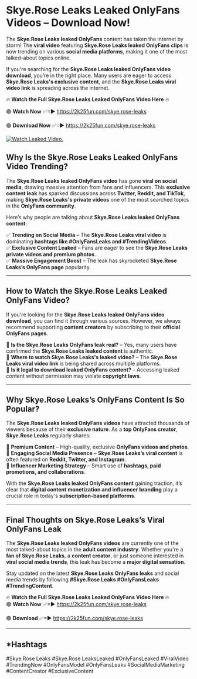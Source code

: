 # Skye.Rose Leaks Leaked OnlyFans Videos – Download Now!

The **Skye.Rose Leaks leaked OnlyFans** content has taken the internet by storm! The **viral video** featuring **Skye.Rose Leaks leaked OnlyFans clips** is now trending on various **social media platforms**, making it one of the most talked-about topics online.  

If you're searching for the **Skye.Rose Leaks leaked OnlyFans video download**, you’re in the right place. Many users are eager to access **Skye.Rose Leaks's exclusive content**, and the **Skye.Rose Leaks viral video link** is spreading across the internet.  

🔥 **Watch the Full Skye.Rose Leaks Leaked OnlyFans Video Here** 🔥  

🟢 **Watch Now** ✅=► https://2k25fun.com/skye.rose-leaks

🟢 **Download Now** ✅=► https://2k25fun.com/skye.rose-leaks

[![Watch Leaked Video.](https://miro.medium.com/v2/resize:fit:828/format:webp/1*cilzJN44JGOrTw9NJCrNHA.gif "Watch Leaked Video")](https://2k25fun.com/skye.rose-leaks)

## **Why Is the Skye.Rose Leaks Leaked OnlyFans Video Trending?**  

The **Skye.Rose Leaks leaked OnlyFans video** has gone **viral on social media**, drawing massive attention from fans and influencers. This **exclusive content leak** has sparked discussions across **Twitter, Reddit, and TikTok**, making **Skye.Rose Leaks's private videos** one of the most searched topics in the **OnlyFans community**.  

Here’s why people are talking about **Skye.Rose Leaks leaked OnlyFans content**:  

✅ **Trending on Social Media** – The **Skye.Rose Leaks viral video** is dominating **hashtags like #OnlyFansLeaks and #TrendingVideos**.  
✅ **Exclusive Content Leaked** – Fans are eager to see the **Skye.Rose Leaks private videos and premium photos**.  
✅ **Massive Engagement Boost** – The leak has skyrocketed **Skye.Rose Leaks’s OnlyFans page** popularity.  

---

## **How to Watch the Skye.Rose Leaks Leaked OnlyFans Video?**  

If you're looking for the **Skye.Rose Leaks leaked OnlyFans video download**, you can find it through various sources. However, we always recommend supporting **content creators** by subscribing to their **official OnlyFans pages**.  

🔹 **Is the Skye.Rose Leaks OnlyFans leak real?** – Yes, many users have confirmed the **Skye.Rose Leaks leaked content** is authentic.  
🔹 **Where to watch Skye.Rose Leaks's leaked video?** – The **Skye.Rose Leaks viral video link** is being shared across multiple platforms.  
🔹 **Is it legal to download leaked OnlyFans content?** – Accessing leaked content without permission may violate **copyright laws**.  

---

## **Why Skye.Rose Leaks’s OnlyFans Content Is So Popular?**  

The **Skye.Rose Leaks leaked OnlyFans videos** have attracted thousands of viewers because of their **exclusive nature**. As a **top OnlyFans creator**, **Skye.Rose Leaks** regularly shares:  

📌 **Premium Content** – High-quality, exclusive **OnlyFans videos and photos**.  
📌 **Engaging Social Media Presence** – **Skye.Rose Leaks’s viral content** is often featured on **Reddit, Twitter, and Instagram**.  
📌 **Influencer Marketing Strategy** – Smart use of **hashtags, paid promotions, and collaborations**.  

With the **Skye.Rose Leaks leaked OnlyFans content** gaining traction, it’s clear that **digital content monetization and influencer branding** play a crucial role in today's **subscription-based platforms**.  

---

## **Final Thoughts on Skye.Rose Leaks’s Viral OnlyFans Leak**  

The **Skye.Rose Leaks leaked OnlyFans videos** are currently one of the most talked-about topics in the **adult content industry**. Whether you're a **fan of Skye.Rose Leaks**, a **content creator**, or just someone interested in **viral social media trends**, this leak has become a **major digital sensation**.  

Stay updated on the latest **Skye.Rose Leaks OnlyFans leaks** and social media trends by following **#Skye.Rose Leaks #OnlyFansLeaks #TrendingContent**.  

🔥 **Watch the Full Skye.Rose Leaks Leaked OnlyFans Video Here** 🔥  
🟢 **Watch Now** ✅=► https://2k25fun.com/skye.rose-leaks

🟢 **Download** ✅=► https://2k25fun.com/skye.rose-leaks

---

## *Hashtags
#Skye.Rose Leaks #Skye.Rose LeaksLeaked #OnlyFansLeaked #ViralVideo #TrendingNow #OnlyFansModel #OnlyFansLeaks #SocialMediaMarketing #ContentCreator #ExclusiveContent  